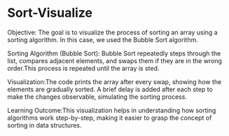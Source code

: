 # Sort-Visualize
Objective: The goal is to visualize the process of sorting an array using a sorting algorithm. In this case, we used the Bubble Sort algorithm.

Sorting Algorithm (Bubble Sort): Bubble Sort repeatedly steps through the list, compares adjacent elements, and swaps them if they are in the wrong order.This process is repeated until the array is sted.

Visualization:The code prints the array after every swap, showing how the elements are gradually sorted. A brief delay is added after each step to make the changes observable, simulating the sorting process.

Learning Outcome:This visualization helps in understanding how sorting algorithms work step-by-step, making it easier to grasp the concept of sorting in data structures.
